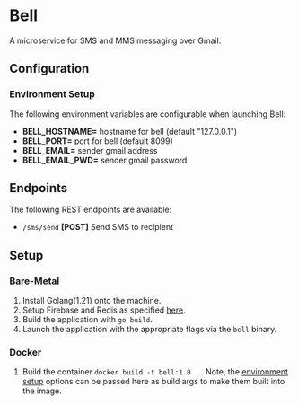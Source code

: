 # Bell

A microservice for SMS and MMS messaging over Gmail.

## Configuration

### Environment Setup

The following environment variables are configurable when launching Bell:

- **BELL_HOSTNAME=** hostname for bell (default "127.0.0.1")
- **BELL_PORT=** port for bell (default 8099)
- **BELL_EMAIL=** sender gmail address
- **BELL_EMAIL_PWD=** sender gmail password

## **Endpoints**

The following REST endpoints are available:

- `/sms/send` **[POST]** Send SMS to recipient

## **Setup**

### **Bare-Metal**

1. Install Golang(1.21) onto the machine.
2. Setup Firebase and Redis as specified [here](#configuration).
3. Build the application with `go build`.
4. Launch the application with the appropriate flags via the `bell` binary.

### **Docker**

1. Build the container `docker build -t bell:1.0 .` . Note, the [environment setup](#environment-setup)
options can be passed here as build args to make them built into
the image.
